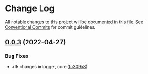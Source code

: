 # Change Log

All notable changes to this project will be documented in this file.
See [Conventional Commits](https://conventionalcommits.org) for commit guidelines.

## [0.0.3](https://github.com/subhranshudas/monorepo-poc/compare/@dasubh/monorepo-logger@0.0.2...@dasubh/monorepo-logger@0.0.3) (2022-04-27)


### Bug Fixes

* **all:** changes in logger, core ([fc309b8](https://github.com/subhranshudas/monorepo-poc/commit/fc309b858912b851886e158a4ad2df0176ee2c8f))
